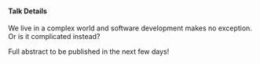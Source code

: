 #### Talk Details ####

We live in a complex world and software development makes no exception. Or is it complicated instead?

Full abstract to be published in the next few days!
